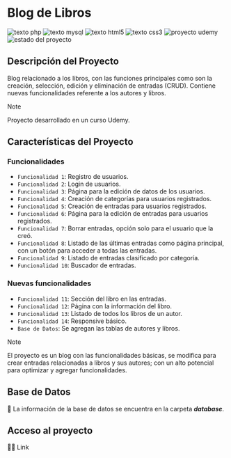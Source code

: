 # Blog de Libros

![texto php](https://img.shields.io/badge/PHP-purple)
![texto mysql](https://img.shields.io/badge/MySQL-blue)
![texto html5](https://img.shields.io/badge/HTML5-orange)
![texto css3](https://img.shields.io/badge/CSS3-blue)
![proyecto udemy](https://img.shields.io/badge/PROYECTO-Udemy-red)
![estado del proyecto](https://img.shields.io/badge/STATUS-FINALIZADO-green)

## Descripción del Proyecto
Blog relacionado a los libros, con las funciones principales como son la creación, selección, edición y eliminación de entradas (CRUD). Contiene nuevas funcionalidades referente a los autores y libros.

> [!NOTE]
> Proyecto desarrollado en un curso Udemy.

## Características del Proyecto

### Funcionalidades
- `Funcionalidad 1`: Registro de usuarios.
- `Funcionalidad 2`: Login de usuarios.
- `Funcionalidad 3`: Página para la edición de datos de los usuarios.
- `Funcionalidad 4`: Creación de categorías para usuarios registrados.
- `Funcionalidad 5`: Creación de entradas para usuarios registrados.
- `Funcionalidad 6`: Página para la edición de entradas para usuarios registrados.
- `Funcionalidad 7`: Borrar entradas, opción solo para el usuario que la creó.
- `Funcionalidad 8`: Listado de las últimas entradas como página principal, con un botón para acceder a todas las entradas.
- `Funcionalidad 9`: Listado de entradas clasificado por categoría.
- `Funcionalidad 10`: Buscador de entradas.

### Nuevas funcionalidades
- `Funcionalidad 11`: Sección del libro en las entradas.
- `Funcionalidad 12`: Página con la información del libro.
- `Funcionalidad 13`: Listado de todos los libros de un autor.
- `Funcionalidad 14`: Responsive básico.
- `Base de Datos`: Se agregan las tablas de autores y libros.

> [!NOTE]
> El proyecto es un blog con las funcionalidades básicas, se modifica para crear entradas relacionadas a libros y sus autores; con un alto potencial para optimizar y agregar funcionalidades.

## Base de Datos
:open_file_folder: La información de la base de datos se encuentra en la carpeta ***database***.

## Acceso al proyecto
:woman_technologist: Link
